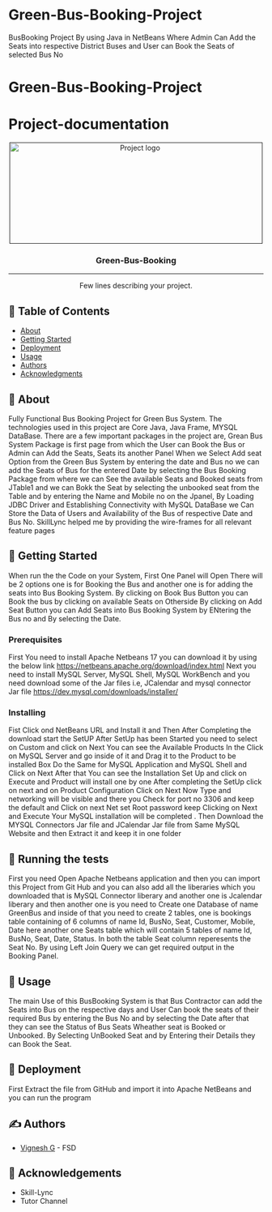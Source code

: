 
# Green-Bus-Booking-Project
BusBooking Project By using Java in NetBeans Where Admin Can Add the Seats into respective District Buses and User can Book the Seats of selected Bus No
# Green-Bus-Booking-Project

# Project-documentation

<p align="center">
  <a href="" rel="noopener">
 <img width=500px height=200px src="swag.png" alt="Project logo"></a>
</p>


<h3 align="center">Green-Bus-Booking</h3>

---

<p align="center"> Few lines describing your project.
    <br> 
</p>

## 📝 Table of Contents
- [About](#about)
- [Getting Started](#getting_started)
- [Deployment](#deployment)
- [Usage](#usage)
- [Authors](#authors)
- [Acknowledgments](#acknowledgement)

## 🧐 About <a name = "about"></a>
Fully Functional Bus Booking Project for Green Bus System. The technologies used in this project are Core Java, Java Frame, MYSQL DataBase. There are a few important packages in the project are, Grean Bus System Package is first page from which the User can Book the Bus or Admin can Add the Seats, Seats its another Panel When we Select Add seat Option from the Green Bus System by entering the date and Bus no we can add the Seats of Bus for the entered Date by selecting the Bus Booking Package from where we can See the available Seats and Booked seats from JTable1 and we can Bokk the Seat by selecting the unbooked seat from the Table and by entering the Name and Mobile no on the Jpanel, By Loading JDBC Driver and Establishing Connectivity with MySQL DataBase we Can Store the Data of Users and Availability of the Bus of respective Date and Bus No. SkillLync helped me by providing the wire-frames for all relevant feature pages

## 🏁 Getting Started <a name = "getting_started"></a>
When run the the Code on your System, First One Panel will Open There will be 2 options one is for Booking the Bus and another one is for adding the seats into Bus Booking System. By clicking on Book Bus Button you can Book the bus by clicking on available Seats on Otherside By clicking on Add Seat Button you can Add Seats into Bus Booking System by ENtering the Bus no and By selecting the Date.

### Prerequisites
First You need to install Apache Netbeans 17 you can download it by using the below link 
https://netbeans.apache.org/download/index.html
Next you need to install MySQL Server, MySQL Shell, MySQL WorkBench 
and you need download some of the Jar files
i.e, JCalendar and mysql connector Jar file
https://dev.mysql.com/downloads/installer/

### Installing

Fist Click ond NetBeans URL and Install it and Then
After Completing the download start the SetUP 
After SetUp has been Started you need to select on Custom and click on Next
You can see the Available Products
In the Click on MySQL Server and go inside of it and Drag it to the Product to be installed Box
Do the Same for MySQL Application and MySQL Shell and Click on Next 
After that You can see the Installation Set Up and click on Execute and Product will install one by one 
After completing the SetUp click on next and on Product Configuration Click on Next 
Now Type and networking will be visible and there you Check for port no 3306 and keep the default and Click on next 
Net set Root password keep Clicking on Next and Execute Your MySQL installation will be completed .
Then Download the MYSQL Connectors Jar file and JCalendar Jar file from Same MySQL Website   and then Extract it and keep it in one folder


## 🔧 Running the tests <a name = "tests"></a>
First you need Open Apache Netbeans application and then you can import this Project from Git Hub and you can also add all the liberaries which you downloaded
that is MySQL Connector liberary and another one is Jcalendar liberary and then another one is you need to Create one Database of name GreenBus and inside of that you need to create 2 tables, one is bookings table containing of 6 columns of name Id, BusNo, Seat, Customer, Mobile, Date here another one Seats table which will contain 5 tables of name Id, BusNo, Seat, Date, Status. In both the table Seat column reperesents the Seat No. By using Left Join Query we can get required output in the Booking Panel.   

## 🎈 Usage <a name="usage"></a>
The main Use of this BusBooking System is that Bus Contractor can add the Seats into Bus on the respective days and User Can book the seats of their required Bus by entering the Bus No and by selecting the Date after that they can see the Status of Bus Seats Wheather seat is Booked or Unbooked. By Selecting UnBooked Seat and by Entering their Details they can Book the Seat.

## 🚀 Deployment <a name = "deployment"></a>
First Extract the file from GitHub and import it into Apache NetBeans and you can run the program


## ✍️ Authors <a name = "authors"></a>
- [Vignesh G](https://github.com/kylelobo) - FSD

## 🎉 Acknowledgements <a name = "acknowledgement"></a>
- Skill-Lync
- Tutor Channel
